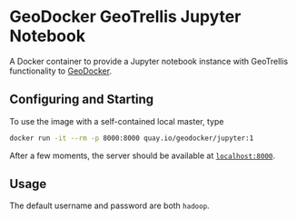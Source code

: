 # GeoDocker GeoTrellis Jupyter Notebook #

A Docker container to provide a Jupyter notebook instance with GeoTrellis functionality to [GeoDocker](https://github.com/geodocker/geodocker).

## Configuring and Starting ##

To use the image with a self-contained local master, type

```bash
docker run -it --rm -p 8000:8000 quay.io/geodocker/jupyter:1
```

After a few moments, the server should be available at [`localhost:8000`](http://localhost:8000).

## Usage ##

The default username and password are both `hadoop`.
